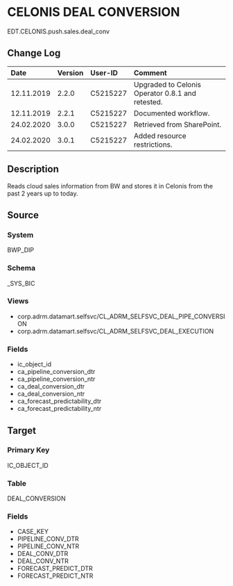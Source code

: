 # CELONIS DEAL CONVERSION
EDT.CELONIS.push.sales.deal_conv


## Change Log
|   Date        |   Version |   User-ID     |   Comment     |
|   :--         |   :--     |   :--         |   :--         |
|   12.11.2019  |   2.2.0   |   C5215227    |   Upgraded to Celonis Operator 0.8.1 and retested.    |
|   12.11.2019  |   2.2.1   |   C5215227    |   Documented workflow.    |
|   24.02.2020  |   3.0.0   |   C5215227    |   Retrieved from SharePoint.    |
|   24.02.2020  |   3.0.1   |   C5215227    |   Added resource restrictions.    |


## Description
Reads cloud sales information from BW and stores it in Celonis from the past 2 years up to today.


## Source

### System
BWP_DIP

### Schema
_SYS_BIC

### Views
- corp.adrm.datamart.selfsvc/CL_ADRM_SELFSVC_DEAL_PIPE_CONVERSION
- corp.adrm.datamart.selfsvc/CL_ADRM_SELFSVC_DEAL_EXECUTION

### Fields
- ic_object_id
- ca_pipeline_conversion_dtr
- ca_pipeline_conversion_ntr
- ca_deal_conversion_dtr
- ca_deal_conversion_ntr
- ca_forecast_predictability_dtr
- ca_forecast_predictability_ntr


## Target

### Primary Key
IC_OBJECT_ID

### Table
DEAL_CONVERSION

### Fields
- CASE_KEY
- PIPELINE_CONV_DTR
- PIPELINE_CONV_NTR
- DEAL_CONV_DTR
- DEAL_CONV_NTR
- FORECAST_PREDICT_DTR
- FORECAST_PREDICT_NTR